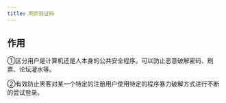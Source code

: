 ```yaml
---
title: 网页验证码
---
```


## 作用

①区分用户是计算机还是人本身的公共安全程序。可以防止恶意破解密码、刷票、论坛灌水等。

②有效防止黑客对某一个特定的注册用户使用特定的程序暴力破解方式进行不断的尝试登录。